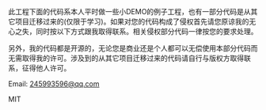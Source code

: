 此工程下面的代码系本人平时做一些小DEMO的例子工程，也有一部分代码是从其它项目迁移过来的(仅限于学习)。如果对您的代码构成了侵权首先请您原谅我的无心之失，同时按以下方式跟我取得联系。相关侵权部分代码一律按您的要求处理。

另外，我的代码都是开源的，无论您是商业还是个人都可以无偿使用本部分代码而无需取得我的许可。涉及到的从其它项目迁移过来的代码请自行与版权方取得联系，征得他人许可。

Email: 245993596@qq.com

MIT